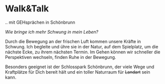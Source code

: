 # Walk&Talk

.. mit GEHsprächen in Schönbrunn
  
 _Wie bringe ich mehr Schwung in mein Leben?_

Durch die Bewegung an der frischen Luft kommen unsere Kräfte in Schwung.
Ich begleite und ühre sie in der Natur, auf dem Spielplatz, um die nächste Ecke, zu ihrem nächsten Termin. Im Gehen können wir schneller die Perspektiven wechseln, finden Ruhe in der Bewegung.

Besonders geeignet ist der Schlosspark Schönbrunn, der viele Wege und Kraftplätze für Dich bereit hält und ein toller Naturraum für ~~Landart~~ sein kann.
